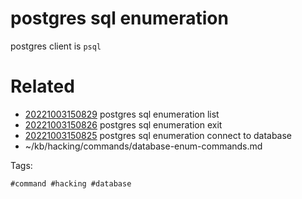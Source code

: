 # postgres sql enumeration
postgres client is `psql`

# Related

- [20221003150829](/zet/20221003150829/README.md) postgres sql enumeration list
- [20221003150826](/zet/20221003150826/README.md) postgres sql enumeration exit
- [20221003150825](/zet/20221003150825/README.md) postgres sql enumeration connect to database
- ~/kb/hacking/commands/database-enum-commands.md

Tags:

    #command #hacking #database 
